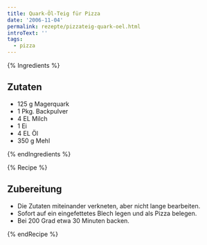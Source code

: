 ```yaml
---
title: Quark-Öl-Teig für Pizza
date: '2006-11-04'
permalink: rezepte/pizzateig-quark-oel.html
introText: ''
tags:
  - pizza
---
```


{% Ingredients %}

## Zutaten

- 125 g Magerquark
- 1 Pkg. Backpulver
- 4 EL Milch
- 1 Ei
- 4 EL Öl
- 350 g Mehl

{% endIngredients %}

{% Recipe %}

## Zubereitung

- Die Zutaten miteinander verkneten, aber nicht lange bearbeiten.
- Sofort auf ein eingefettetes Blech legen und als Pizza belegen.
- Bei 200 Grad etwa 30 Minuten backen.

{% endRecipe %}
